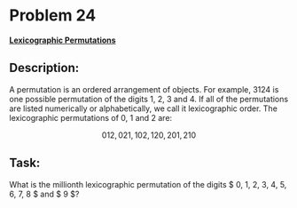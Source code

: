 # Problem 24

[**Lexicographic Permutations**](https://projecteuler.net/problem=24)

## Description:
A permutation is an ordered arrangement of objects. For example, 3124 is one possible permutation of the digits 1, 2, 3 and 4. If all of the permutations are listed numerically or alphabetically, we call it lexicographic order. The lexicographic permutations of 0, 1 and 2 are:

$$ 012, 021, 102, 120, 201, 210 $$


## Task:
What is the millionth lexicographic permutation of the digits $ 0, 1, 2, 3, 4, 5, 6, 7, 8 $ and $ 9 $?
